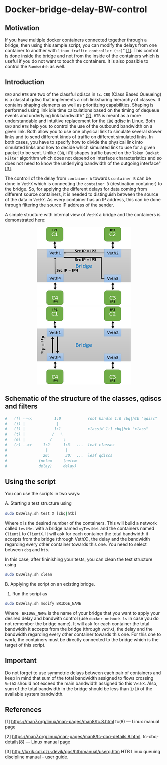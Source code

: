 # Docker-bridge-delay-BW-control

## Motivation
If you have multiple docker containers connected together through a bridge, then using this sample script, you can modify the delays from one container to another with `linux traffic controller (tc)`" [[1]](#1). This control is done inside the bridge and not from the inside of the containers which is useful if you do not want to touch the containers. It is also possible to control the `Bandwidth` as well.

## Introduction
`CBQ` and `HTB` are two of the classful qdiscs in `tc`. `CBQ` (Class Based Queueing) is a classful qdisc that implements a rich linksharing hierarchy of classes. It contains shaping elements as well as prioritizing capabilities. Shaping is performed using link idle time calculations based on the timing of dequeue events and underlying link bandwidth" [[2]](#2). `HTB` is meant as a more understandable and intuitive replacement for the `CBQ` qdisc in Linux. Both `CBQ` and `HTB` help you to control the use of the outbound bandwidth on a given link. Both allow you to use one physical link to simulate several slower links and to send different kinds of traffic on different simulated links. In both cases, you have to specify how to divide the physical link into simulated links and how to decide which simulated link to use for a given packet to be sent. Unlike `CBQ`, `HTB` shapes traffic based on the `Token Bucket Filter` algorithm which does not depend on interface characteristics and so does not need to know the underlying bandwidth of the outgoing interface" [[3]](#3).

The controll of the delay from `container A` towards `container B` can be done in `VethX` which is connecting the `container B` (destination container) to the bridge. So, for applying the different delays for data coming from different source containers, it is needed to distinguish between the source of the data in `VethX`. As every container has an IP address, this can be done through filtering the source IP address of the sender.

A simple structure with internal view of `VethX` a bridge and the containers is demonstrated here: 

<p align="middle">
  <img src="./delay1.png" width="300" height="250" />
  <img src="./delay2.png" width="300" height="250" /> 
</p>

## Schematic of the structure of the classes, qdiscs and filters
  ```bash
  #   (f) --<<          1:0            root handle 1:0 cbq|htb "qdisc"  
  #   (i) |              |                                           
  #   (l) |             1:1            classid 1:1 cbq|htb "class"
  #   (t) |            /   \
  #   (e) |           /     \
  #   (r) -->>     1:2      1:3   ...  leaf classes
  #                 |        |
  #                20:       30:  ...  leaf qdiscs
  #              (netem     (netem
  #              delay)     delay)
  ```

## Using the script

You can use the scripts in two ways:

A. Starting a test structure using    
  ```bash
  sudo DBDelay.sh test X [cbq|htb]
  ```
  Where `X` is the desired number of the containers. This will build a network called `testNet` with a bridge named `myTestNet` and the containers named `Client1` to `ClientX`.  It will ask for each container the total bandwidth it accepts from the bridge (through VethX), the delay and the bandwidth regarding every other container towards this one.
  You need to select between `cbq` and `htb`.
  
  In this case, after fininishing your tests, you can clean the test structure using
  ```bash
  sudo DBDelay.sh clean
  ``` 
B. Applying the script on an existing bridge. 
  1. Run the script as
  ```bash
  sudo DBDelay.sh modify BRIDGE_NAME
  ``` 
  Where ` BRIDGE_NAME` is the name of your bridge that you want to apply your desired delay and bandwith control (use `docker network ls` in case you do not remember the bridge name). It will ask for each container the total bandwidth it accepts from the bridge (through `VethX`), the delay and the bandwidth regarding every other container towards this one. For this one to work, the containers must be directly connected to the bridge which is the target of this script.
  
  ## Important ##
  Do not forget to use symmetric delays between each pair of containers and keep in mind that sum of the total bandwidth assigned to flows crossing `VethX` should not exceed the main bandwidth assigned tio this `VethX`. Also, sum of the total bandwidth in the bridge should be less than `1/10` of the available system bandwidth.
  
  ## References
<a id="1">[1]</a> 
https://man7.org/linux/man-pages/man8/tc.8.html 
tc(8) — Linux manual page

<a id="2">[2]</a> 
https://man7.org/linux/man-pages/man8/tc-cbq-details.8.html. 
tc-cbq-details(8) — Linux manual page

<a id="3">[3]</a> 
http://luxik.cdi.cz/~devik/qos/htb/manual/userg.htm
HTB Linux queuing discipline manual - user guide.
